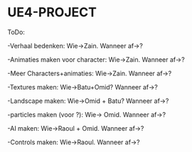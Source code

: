 # UE4-PROJECT
ToDo: 

-Verhaal bedenken: 
    Wie->Zain.
     Wanneer af->?
    
-Animaties maken voor character: 
    Wie->Zain.
    Wanneer af->?
    
-Meer Characters+animaties:
    Wie->Zain.
    Wanneer af->?
    
-Textures maken:
    Wie->Batu+Omid?
    Wanneer af->?
    
-Landscape maken:
    Wie->Omid + Batu?
    Wanneer af->?
    
-particles maken (voor ?):
    Wie-> Omid.
    Wanneer af->?
    
-AI maken:
    Wie->Raoul + Omid.
    Wanneer af->?
    
-Controls maken:
    Wie->Raoul.
    Wanneer af->?
